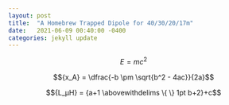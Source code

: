 ```yaml
---
layout: post
title:  "A Homebrew Trapped Dipole for 40/30/20/17m"
date:   2021-06-09 00:40:00 -0400
categories: jekyll update
---
```


<script src="https://polyfill.io/v3/polyfill.min.js?features=es6"></script>
<script id="MathJax-script" async src="https://cdn.jsdelivr.net/npm/mathjax@3/es5/tex-mml-chtml.js"></script>

$$E=mc^2$$

$${x_A} = \dfrac{-b \pm \sqrt{b^2 - 4ac}}{2a}$$

$${L_μH} = {a+1 \abovewithdelims \{ \} 1pt b+2}+c$$

[qst]: https://dxc.wc2l.com/QST_Sep_1974_p28-34_58.pdf